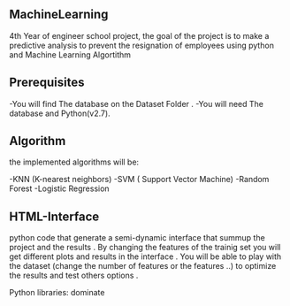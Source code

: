 ## MachineLearning
 
4th Year of engineer school project, the goal of the project is to make a predictive analysis to prevent the resignation of employees using python and Machine Learning Algortithm

## Prerequisites

-You will find The database on the Dataset Folder . 
-You will need The database and Python(v2.7). 

## Algorithm

the implemented algorithms will be:

-KNN (K-nearest neighbors)
-SVM ( Support Vector Machine)
-Random Forest
-Logistic Regression

## HTML-Interface

python code that generate a semi-dynamic interface that summup the project and the results .
By changing the features of the trainig set you will get different plots and results in the interface .
You will be able to play with the dataset (change the number of features or the features ..) to optimize the results and test others options .

Python libraries: dominate 

 
